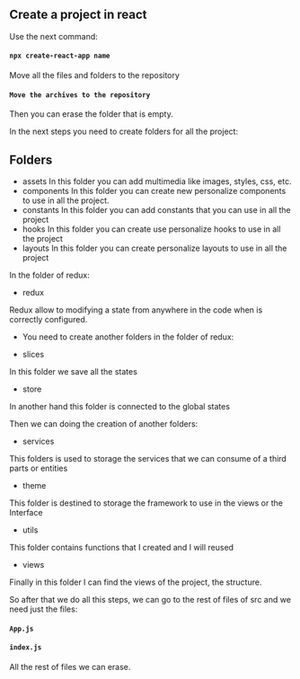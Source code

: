 ## Create a project in react 

Use the next command: 

#### `npx create-react-app name`

Move all the files and folders to the repository 

#### `Move the archives to the repository` 

Then you can erase the folder that is empty.  

In the next steps you need to create folders for all the project:

## Folders

* assets
In this folder you can add multimedia like images, styles, css, etc.
* components
In this folder you can create new personalize components to use in all the project.
* constants
In this folder you can add constants that you can use in all the project
* hooks
In this folder you can create use personalize hooks to use in all the project
* layouts
In this folder you can create personalize layouts to use in all the project


In the folder of redux: 

* redux

Redux allow to modifying a state from anywhere in the code when is correctly configured.

- You need to create another folders in the folder of redux:

* slices

In this folder we save all the states  

* store

In another hand this folder is connected to the global states

Then we can doing the creation of another folders:

* services

This folders is used to storage the services that we can consume of a third parts or entities

* theme

This folder is destined to storage the framework to use in the views or the Interface

* utils

This folder contains functions that I created and I will reused

* views

Finally in this folder I can find the views of the project, the structure. 

So after that we do all this steps, we can go to the rest of files of src and we need just the files:

#### `App.js`
#### `index.js`

All the rest of files we can erase. 